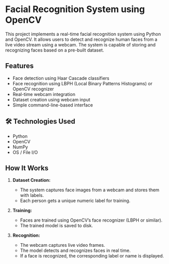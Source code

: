 
# Facial Recognition System using OpenCV

This project implements a real-time facial recognition system using Python and OpenCV. It allows users to detect and recognize human faces from a live video stream using a webcam. The system is capable of storing and recognizing faces based on a pre-built dataset.

##  Features

- Face detection using Haar Cascade classifiers
- Face recognition using LBPH (Local Binary Patterns Histograms) or OpenCV recognizer
- Real-time webcam integration
- Dataset creation using webcam input
- Simple command-line-based interface

## 🛠 Technologies Used

- Python
- OpenCV
- NumPy
- OS / File I/O


## How It Works

1. **Dataset Creation:**
   - The system captures face images from a webcam and stores them with labels.
   - Each person gets a unique numeric label for training.

2. **Training:**
   - Faces are trained using OpenCV’s face recognizer (LBPH or similar).
   - The trained model is saved to disk.

3. **Recognition:**
   - The webcam captures live video frames.
   - The model detects and recognizes faces in real time.
   - If a face is recognized, the corresponding label or name is displayed.



